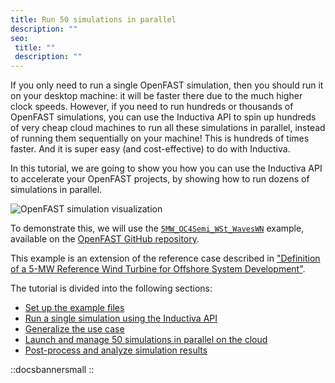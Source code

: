 ```yaml
---
title: Run 50 simulations in parallel
description: ""
seo:
 title: ""
 description: ""
---
```


If you only need to run a single OpenFAST simulation, then you should run it on your desktop machine: it will be faster there due to the much higher 
clock speeds. However, if you need to run hundreds or thousands of OpenFAST simulations, you can use the Inductiva API to spin up hundreds of very cheap cloud machines 
to run all these simulations in parallel, instead of running them sequentially on your machine! This is hundreds of times faster. And it is super easy 
(and cost-effective) to do with Inductiva.

In this tutorial, we are going to show you how you can
use the Inductiva API to accelerate your OpenFAST projects, by showing how to
run dozens of simulations in parallel.

![OpenFAST simulation visualization](openfast/openfast_animation_30_fps.gif)

To demonstrate this, we will use the [`5MW_OC4Semi_WSt_WavesWN`](https://github.com/OpenFAST/r-test/tree/v4.0.2/glue-codes/openfast/5MW_OC4Semi_WSt_WavesWN) example, available on the [OpenFAST GitHub repository](https://github.com/openfast).

This example is an extension of the reference case described in ["Definition of a 5-MW Reference Wind Turbine for Offshore
System Development"](https://www.nrel.gov/docs/fy09osti/38060.pdf).

The tutorial is divided into the following sections:
- [Set up the example files](/guides/openfast/tutorials/run-50-simulations-in-parallel/sections/section1)
- [Run a single simulation using the Inductiva API](/guides/openfast/tutorials/run-50-simulations-in-parallel/sections/section2)
- [Generalize the use case](/guides/openfast/tutorials/run-50-simulations-in-parallel/sections/section3)
- [Launch and manage 50 simulations in parallel on the cloud](/guides/openfast/tutorials/run-50-simulations-in-parallel/sections/section4)
- [Post-process and analyze simulation results](/guides/openfast/tutorials/run-50-simulations-in-parallel/sections/section5)

::docsbannersmall
::
